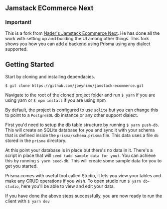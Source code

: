 ## Jamstack ECommerce Next

### Important!

This is a fork from [Nader's Jamstack Ecommerce Next](https://github.com/jamstack-cms/jamstack-ecommerce). He has done all the work with setting up and building the UI among other things. This fork shows you how you can add a backend using Prisma using any dialect supported.

## Getting Started

Start by cloning and installing dependacies.

`$ git clone https://github.com/joeynimu/jamstack-ecommerce.git`

Navigate to the root of the cloned project folder and run
`$ yarn` if you are using yarn or `$ npm install` if you are using npm

By default, the project is configured to use `sqlite` but you can change this to point to a `PostgreSQL` db instance or any other support dialect.

First you'd need to setup the db table structure by running `$ yarn push-db`. This will create an SQLite database for you and sync it with your schema that is defined inside the `prisma/schema.prisma` file. This data uses a file `db` stored in the `prisma` directory.

At this point your database is in place but there's no data in it. There's a script in place that will `seed (add sample data for you)`. You can achieve this by running `$ yarn seed-db`. This will create some sample data for you to get you started.

Prisma comes with useful tool called Studio, it lets you view your tables and make any CRUD operations if you wish. To open studio run `$ yarn db-studio`, here you'll be able to view and edit your data.

If you have done the above steps successfully, you are now ready to run the client with `$ yarn dev`
